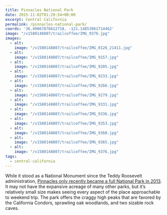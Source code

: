 ```yaml
---
title: Pinnacles National Park
date: 2015-11-02T01:29:54+00:00
excerpt: Central California
permalink: /pinnacles-national-park/
coords: '36.49067876612718, -121.14853961714462'
image: "/v1580148807/trailcoffee/IMG_9376.jpg"
images:
  - alt: 
    image: "/v1580148807/trailcoffee/IMG_0126_21411.jpg"
  - alt: 
    image: "/v1580148807/trailcoffee/IMG_9157.jpg"
  - alt: 
    image: "/v1580148807/trailcoffee/IMG_9205.jpg"
  - alt: 
    image: "/v1580148807/trailcoffee/IMG_9233.jpg"
  - alt: 
    image: "/v1580148807/trailcoffee/IMG_9266.jpg"
  - alt: 
    image: "/v1580148807/trailcoffee/IMG_9279.jpg"
  - alt: 
    image: "/v1580148807/trailcoffee/IMG_9331.jpg"
  - alt: 
    image: "/v1580148807/trailcoffee/IMG_9336.jpg"
  - alt: 
    image: "/v1580148807/trailcoffee/IMG_9353.jpg"
  - alt: 
    image: "/v1580148807/trailcoffee/IMG_9360.jpg"
  - alt: 
    image: "/v1580148807/trailcoffee/IMG_9365.jpg"
  - alt: 
    image: "/v1580148807/trailcoffee/IMG_9376.jpg"
tags:
  - central-california
---
```

While it stood as a National Monument since the Teddy Roosevelt administration, <a href="http://www.nps.gov/pinn/index.htm">Pinnacles only recently became a full National Park in 2013</a>. It may not have the expansive acreage of many other parks, but it’s relatively small size makes seeing every aspect of the place approachable to weekend trip. The park offers the craggy high peaks that are favored by the California Condors, sprawling oak woodlands, and two sizable rock caves.

